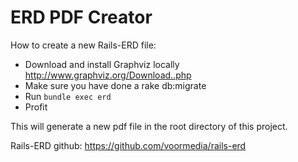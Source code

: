 ERD PDF Creator
========
How to create a new Rails-ERD file:

  - Download and install Graphviz locally http://www.graphviz.org/Download..php
  - Make sure you have done a rake db:migrate
  - Run `bundle exec erd`
  - Profit

This will generate a new pdf file in the root directory of this project.

Rails-ERD github: https://github.com/voormedia/rails-erd
